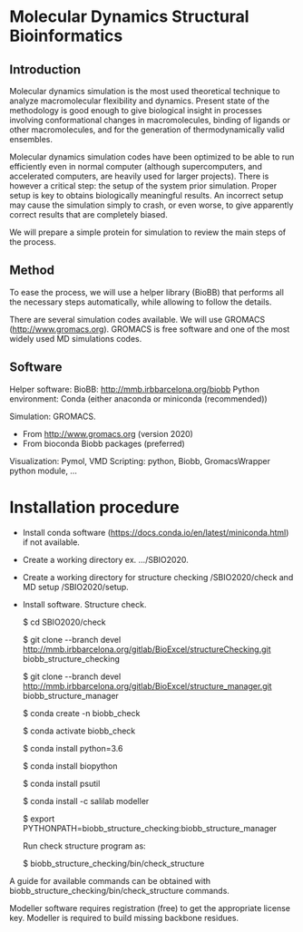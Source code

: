 # Molecular Dynamics Structural Bioinformatics

## Introduction

Molecular dynamics simulation is the most used theoretical technique to analyze macromolecular flexibility and dynamics. Present state of the methodology is good enough to give biological insight in processes involving conformational changes in macromolecules, binding of ligands or other macromolecules, and for the generation of thermodynamically valid ensembles.

Molecular dynamics simulation codes have been optimized to be able to run efficiently even in normal computer (although supercomputers, and accelerated computers, are heavily used for larger projects). There is however a critical step: the setup of the system prior simulation. Proper setup is key to obtains biologically meaningful results. An incorrect setup may cause the simulation simply to crash, or even worse, to give apparently correct results that are completely biased.

We will prepare a simple protein for simulation to review the main steps of the process.

## Method

To ease the process, we will use a helper library (BioBB) that performs all the necessary steps automatically, while allowing to follow the details. 

There are several simulation codes available. We will use GROMACS (http://www.gromacs.org). GROMACS is free software and one of the most widely used MD simulations codes. 

## Software

Helper software: BioBB: http://mmb.irbbarcelona.org/biobb
Python environment: Conda (either anaconda or miniconda (recommended))

Simulation: GROMACS.
- From http://www.gromacs.org (version 2020)
- From bioconda Biobb packages (preferred)

Visualization: Pymol, VMD
Scripting: python, Biobb, GromacsWrapper python module, …

# Installation procedure

- Install conda software (https://docs.conda.io/en/latest/miniconda.html) if not available.
- Create a working directory ex. …/SBIO2020.
- Create a working directory for structure checking /SBIO2020/check and MD setup /SBIO2020/setup.
- Install software. Structure check.

  $ cd SBIO2020/check
  
  $ git clone --branch devel http://mmb.irbbarcelona.org/gitlab/BioExcel/structureChecking.git biobb_structure_checking
  
  $ git clone --branch devel http://mmb.irbbarcelona.org/gitlab/BioExcel/structure_manager.git biobb_structure_manager
  
  $ conda create -n biobb_check
  
  $ conda activate biobb_check
  
  $ conda install python=3.6
  
  $ conda install biopython
  
  $ conda install psutil
  
  $ conda install -c salilab modeller
  
  $ export PYTHONPATH=biobb_structure_checking:biobb_structure_manager
  
  Run check structure program as:

  $ biobb_structure_checking/bin/check_structure
 
A guide for available commands can be obtained with biobb_structure_checking/bin/check_structure commands.

Modeller software requires registration (free) to get the appropriate license key. Modeller is required to build missing backbone residues.


